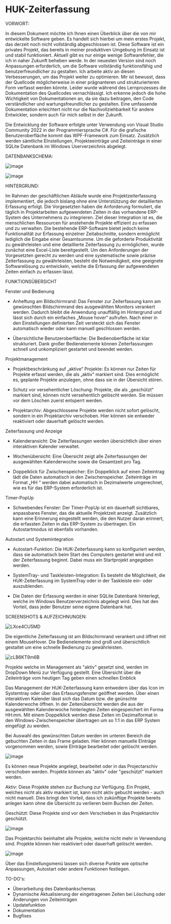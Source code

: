 # HUK-Zeiterfassung

VORWORT:

In diesem Dokument möchte ich Ihnen einen Überblick über die von mir entwickelte Software geben. Es handelt sich hierbei um mein erstes Projekt, das derzeit noch nicht vollständig abgeschlossen ist. Diese Software ist ein privates Projekt, das bereits in meiner produktiven Umgebung im Einsatz ist und stabil funktioniert. Aktuell gibt es nur einige wenige Softwarefehler, die ich in naher Zukunft beheben werde. In der neuesten Version sind noch Anpassungen erforderlich, um die Software vollständig funktionsfähig und benutzerfreundlicher zu gestalten. Ich arbeite aktiv an diesen Verbesserungen, um das Projekt weiter zu optimieren.
Mir ist bewusst, dass der Quellcode möglicherweise in einer prägnanteren und strukturierteren Form verfasst werden könnte. Leider wurde während des Lernprozesses die Dokumentation des Quellcodes vernachlässigt. Ich erkenne jedoch die hohe Wichtigkeit von Dokumentationen an, da sie dazu beitragen, den Code verständlicher und wartungsfreundlicher zu gestalten. Eine umfassende Dokumentation erleichtert nicht nur die Nachvollziehbarkeit für andere Entwickler, sondern auch für mich selbst in der Zukunft.

Die Entwicklung der Software erfolgte unter Verwendung von Visual Studio Community 2022 in der Programmiersprache C#. Für die grafische Benutzeroberfläche kommt das WPF-Framework zum Einsatz.
Zusätzlich werden sämtliche EInstellungen, Projekteeinträge und Zeiteinträge in einer SQLite Datenbank im Windows Userverzeichnis abgelegt. 




DATENBANKSCHEMA:

![image](https://github.com/user-attachments/assets/537947c4-b282-413c-8130-a74241e45b4e)

![image](https://github.com/user-attachments/assets/7702c0c2-0785-4541-b313-34b878556e60)


HINTERGRUND: 

Im Rahmen der geschäftlichen Abläufe wurde eine Projektzeiterfassung implementiert, die jedoch bislang ohne eine Unterstützung der detaillierten Erfassung erfolgt. Die Vorgesetzten haben die Anforderung formuliert, die täglich in Projektarbeiten aufgewendeten Zeiten in das vorhandene ERP-System des Unternehmens zu integrieren. Ziel dieser Integration ist es, die menschlichen Ressourcen für anstehende Projekte effizient zu erfassen und zu verwalten.
Die bestehende ERP-Software bietet jedoch keine Funktionalität zur Erfassung einzelner Zeitabschnitte, sondern ermöglicht lediglich die Eingabe einer Gesamtsumme. Um die geforderte Produktivität zu gewährleisten und eine detaillierte Zeiterfassung zu ermöglichen, wurde zunächst eine Excel-Liste bereitgestellt.
Um den Anforderungen der Vorgesetzten gerecht zu werden und eine systematische sowie präzise Zeiterfassung zu gewährleisten, besteht die Notwendigkeit, eine geeignete Softwarelösung zu entwickeln, welche die Erfassung der aufgewendeten Zeiten einfach zu erfassen lässt.

FUNKTIONSÜBERSICHT

Fenster und Bedienung
-	Anheftung am Bildschirmrand: Das Fenster zur Zeiterfassung kann am gewünschten Bildschirmrand des ausgewählten Monitors verankert werden. Dadurch bleibt die Anwendung unauffällig im Hintergrund und lässt sich durch ein einfaches „Mouse hover“ aufrufen. Nach einer in den Einstellungen definierten Zeit versteckt sich das Fenster automatisch wieder oder kann manuell geschlossen werden.

-	Übersichtliche Benutzeroberfläche: Die Bedienoberfläche ist klar strukturiert. Dank großer Bedienelemente können Zeiterfassungen schnell und unkompliziert gestartet und beendet werden.

Projektmanagement
-	Projektbeschränkung auf „aktive“ Projekte: Es können nur Zeiten für Projekte erfasst werden, die als „aktiv“ markiert sind. Dies ermöglicht es, geplante Projekte anzulegen, ohne dass sie in der Übersicht stören.

-	Schutz vor versehentlicher Löschung: Projekte, die als „geschützt“ markiert sind, können nicht versehentlich gelöscht werden. Sie müssen vor dem Löschen zuerst entsperrt werden.

-	Projektarchiv: Abgeschlossene Projekte werden nicht sofort gelöscht, sondern in ein Projektarchiv verschoben. Hier können sie entweder reaktiviert oder dauerhaft gelöscht werden.

Zeiterfassung und Anzeige
-	Kalenderansicht: Die Zeiterfassungen werden übersichtlich über einen interaktiven Kalender verwaltet.

-	Wochenübersicht: Eine Übersicht zeigt alle Zeiterfassungen der ausgewählten Kalenderwoche sowie die Gesamtzeit pro Tag.

-	Doppelklick für Zwischenspeicher: Ein Doppelklick auf einen Zeiteintrag lädt die Daten automatisch in den Zwischenspeicher. Zeiteinträge im Format „HH
“ werden dabei automatisch in Dezimalwerte umgerechnet, wie es für das ERP-System erforderlich ist.

Timer-PopUp
-	Schwebendes Fenster: Der Timer-PopUp ist ein dauerhaft sichtbares, anpassbares Fenster, das die aktuelle Projektzeit anzeigt. Zusätzlich kann eine Erinnerung eingestellt werden, die den Nutzer daran erinnert, die erfassten Zeiten in das ERP-System zu übertragen. Ein Autostartmodus ist ebenfalls vorhanden.

Autostart und Systemintegration
-	Autostart-Funktion: Die HUK-Zeiterfassung kann so konfiguriert werden, dass sie automatisch beim Start des Computers gestartet wird und mit der Zeiterfassung beginnt. Dabei muss ein Startprojekt angegeben werden.

-	SystemTray- und Taskleisten-Integration: Es besteht die Möglichkeit, die HUK-Zeiterfassung im SystemTray oder in der Taskleiste ein- oder auszublenden.

- Die Daten der Erfassung werden in einer SQLite Datenbank hinterlegt, welche im Windows Benutzerverzeichnis abgelegt wird. Dies hat den Vorteil, dass jeder Benutzer seine eigene Datenbank hat. 

SCREENSHOTS & AUFZEICHNUNGEN:

![LXce4CU5MD](https://github.com/user-attachments/assets/e6d029c2-75c2-4223-a7aa-20068db7831a)


Die eigentliche Zeiterfassung ist am Bildschirmrand verankert und öffnet mit einem MouseHover. Die Bedienelemente sind groß und übersichtlich gestaltet um eine schnelle Bedienung zu gewährleisten.

![cLB6KT9m6B](https://github.com/user-attachments/assets/7104b811-9ff0-4691-95c1-3436af47ff80)

Projekte welche im Management als "aktiv" gesetzt sind, werden im DropDown Menü zur Verfügung gestellt. Eine Übersicht über die Zeiteinträge vom heutigen Tag geben einen schnellen Einblick


Das Management der HUK-Zeiterfassung kann entwedern über das Icon im Systemtray oder über das Erfasungsfenster geöffnet werden. Über einen interaktiven Kalender lässt sich das Datum bzw. die geünschte Kalenderwoche öffnen.
In der Zeitenübersicht werden die aus der ausgewählten Kalenderwoche hinterlegten Zeiten eingespeichert im Forma HH:mm. Mit einem Doppelklick werden diese Zeiten im Dezimalformat in den Windows-Zwischenspeicher übertragen um so 1:1 in das ERP System eingefügt zu werden. 

Bei Auswahl des gewünschten Datum werden im unteren Bereich die gebuchten Zeiten in das Frame geladen. Hier können manuelle EInträge vorgenommen werden, sowie EInträge bearbeitet oder gelöscht werden. 


![image](https://github.com/user-attachments/assets/701108df-b6d6-4c73-a427-f1bc2c1d2eeb)

Es können neue Projekte angelegt, bearbeitet oder in das Projectarschiv verschoben werden. Projekte können als "aktiv" oder "geschützt" markiert werden.

Aktiv: Diese Projekte stehen zur Buchung zur Verfügung. Ein Projekt, welches nicht als aktiv markiert ist, kann nicht aktiv gebucht werden - auch nicht manuell. Dies bringt den Vorteil, dass ich zukünftige Projekte bereits anlegen kann ohne die Übersicht zu verlieren beim Buchen der Zeiten. 

Geschützt: Diese Projekte sind vor dem Verschieben in das Projektarchiv geschützt. 

![image](https://github.com/user-attachments/assets/04838563-a680-4b21-a6af-42142be03680)

Das Projektarchiv beinhaltet alle Projekte, welche nicht mehr in Verwendung sind. Projekte können hier reaktiviert oder dauerhaft gelöscht werden. 

![image](https://github.com/user-attachments/assets/60d2382d-254b-412f-9495-982feb7c2d5e)

Über das Einstellungsmenü lassen sich diverse Punkte wie optische Anpassungen, Autostart oder andere Funktionen festlegen. 

TO-DO's:

- Überarbeitung des Datenbankschemas
- Dynamische Aktualisierung der eingetragenen Zeiten bei Löschung oder Änderungen von Zeiteinträgen
- Updatefunktion
- Dokumentation
- Bugfixes
